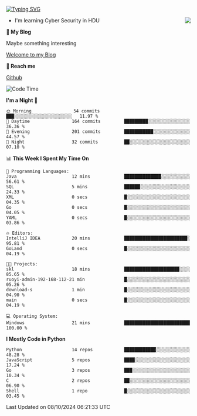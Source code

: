 [![Typing SVG](https://readme-typing-svg.herokuapp.com?font=Fira+Code&pause=1000&random=false&width=450&height=60&lines=Hello+%F0%9F%91%8B%F0%9F%8F%BB;I'm+JBNRZ)](https://git.io/typing-svg)

<a href="#">
  <img align="right" src="https://github-readme-stats.vercel.app/api?username=JBNRZ&show_icons=true&bg_color=15,f2f7fd,E0EAFC" />
</a>

- I'm learning Cyber Security in HDU

 **🌱 My Blog**

Maybe something interesting

[Welcome to my Blog](https://jbnrz.com.cn/)

 **💬 Reach me** 

[Github](https://github.com/JBNRZ)


<!--START_SECTION:waka-->
![Code Time](http://img.shields.io/badge/Code%20Time-692%20hrs%2056%20mins-blue)

**I'm a Night 🦉** 

```text
🌞 Morning                54 commits          ███░░░░░░░░░░░░░░░░░░░░░░   11.97 % 
🌆 Daytime                164 commits         █████████░░░░░░░░░░░░░░░░   36.36 % 
🌃 Evening                201 commits         ███████████░░░░░░░░░░░░░░   44.57 % 
🌙 Night                  32 commits          ██░░░░░░░░░░░░░░░░░░░░░░░   07.10 % 
```


📊 **This Week I Spent My Time On** 

```text
💬 Programming Languages: 
Java                     12 mins             ██████████████░░░░░░░░░░░   56.61 % 
SQL                      5 mins              ██████░░░░░░░░░░░░░░░░░░░   24.33 % 
XML                      0 secs              █░░░░░░░░░░░░░░░░░░░░░░░░   04.35 % 
Go                       0 secs              █░░░░░░░░░░░░░░░░░░░░░░░░   04.05 % 
YAML                     0 secs              █░░░░░░░░░░░░░░░░░░░░░░░░   03.86 % 

🔥 Editors: 
IntelliJ IDEA            20 mins             ████████████████████████░   95.81 % 
GoLand                   0 secs              █░░░░░░░░░░░░░░░░░░░░░░░░   04.19 % 

🐱‍💻 Projects: 
skl                      18 mins             █████████████████████░░░░   85.65 % 
ruoyi-admin-192-168-112-21 min               █░░░░░░░░░░░░░░░░░░░░░░░░   05.26 % 
download-s               1 min               █░░░░░░░░░░░░░░░░░░░░░░░░   04.90 % 
main                     0 secs              █░░░░░░░░░░░░░░░░░░░░░░░░   04.19 % 

💻 Operating System: 
Windows                  21 mins             █████████████████████████   100.00 % 
```

**I Mostly Code in Python** 

```text
Python                   14 repos            ████████████░░░░░░░░░░░░░   48.28 % 
JavaScript               5 repos             ████░░░░░░░░░░░░░░░░░░░░░   17.24 % 
Go                       3 repos             ███░░░░░░░░░░░░░░░░░░░░░░   10.34 % 
C                        2 repos             ██░░░░░░░░░░░░░░░░░░░░░░░   06.90 % 
Shell                    1 repo              █░░░░░░░░░░░░░░░░░░░░░░░░   03.45 % 
```




 Last Updated on 08/10/2024 06:21:33 UTC
<!--END_SECTION:waka-->

